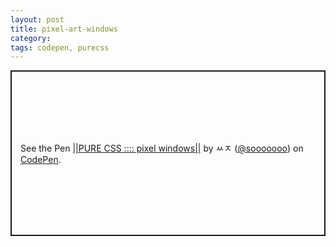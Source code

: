 ```yaml
---
layout: post
title: pixel-art-windows
category:
tags: codepen, purecss
---
```

<p class="codepen" data-height="400" data-theme-id="0" data-default-tab="result" data-user="sooooooo" data-slug-hash="mZdpwK" style="height: 265px; box-sizing: border-box; display: flex; align-items: center; justify-content: center; border: 2px solid; margin: 1em 0; padding: 1em;" data-pen-title="||PURE CSS :::: pixel windows||">
<span>See the Pen <a href="https://codepen.io/sooooooo/pen/mZdpwK/">
||PURE CSS :::: pixel windows||</a> by ㅆㅈ (<a href="https://codepen.io/sooooooo">@sooooooo</a>)
on <a href="https://codepen.io">CodePen</a>.</span>
</p>
<script async src="https://static.codepen.io/assets/embed/ei.js"></script>
